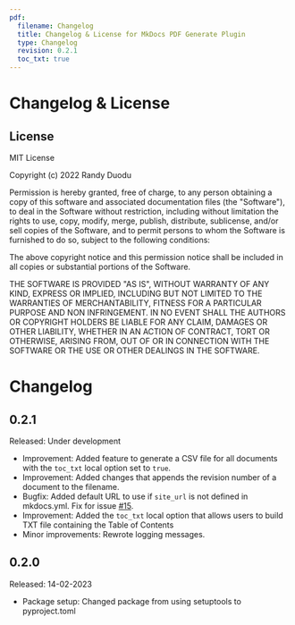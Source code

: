 ```yaml
---
pdf:
  filename: Changelog
  title: Changelog & License for MkDocs PDF Generate Plugin
  type: Changelog
  revision: 0.2.1   
  toc_txt: true
---
```


# Changelog & License

## License

MIT License

Copyright (c) 2022 Randy Duodu

Permission is hereby granted, free of charge, to any person obtaining a copy
of this software and associated documentation files (the "Software"), to deal
in the Software without restriction, including without limitation the rights
to use, copy, modify, merge, publish, distribute, sublicense, and/or sell
copies of the Software, and to permit persons to whom the Software is
furnished to do so, subject to the following conditions:

The above copyright notice and this permission notice shall be included in all
copies or substantial portions of the Software.

THE SOFTWARE IS PROVIDED "AS IS", WITHOUT WARRANTY OF ANY KIND, EXPRESS OR
IMPLIED, INCLUDING BUT NOT LIMITED TO THE WARRANTIES OF MERCHANTABILITY,
FITNESS FOR A PARTICULAR PURPOSE AND NON INFRINGEMENT. IN NO EVENT SHALL THE
AUTHORS OR COPYRIGHT HOLDERS BE LIABLE FOR ANY CLAIM, DAMAGES OR OTHER
LIABILITY, WHETHER IN AN ACTION OF CONTRACT, TORT OR OTHERWISE, ARISING FROM,
OUT OF OR IN CONNECTION WITH THE SOFTWARE OR THE USE OR OTHER DEALINGS IN THE
SOFTWARE.

# Changelog

0.2.1
-----
Released: Under development

* Improvement: Added feature to generate a CSV file for all documents with the `toc_txt` local option set to `true`.
* Improvement: Added changes that appends the revision number of a document to the filename.
* Bugfix: Added default URL to use if `site_url` is not defined in mkdocs.yml. Fix for issue [#15](https://github.com/iSOLveIT/mkdocs-pdf-generate/issues/15).
* Improvement: Added the `toc_txt` local option that allows users to build TXT file containing the Table of Contents
* Minor improvements: Rewrote logging messages.

0.2.0
-----
Released: 14-02-2023

* Package setup: Changed package from using setuptools to pyproject.toml

